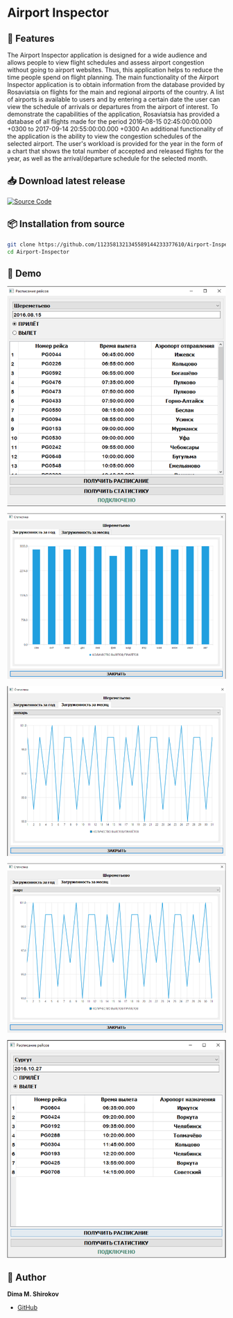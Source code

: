 # Airport Inspector

## 🚀 Features

The Airport Inspector application is designed for a wide audience and allows people to view flight schedules and assess airport congestion without going to airport websites. 
Thus, this application helps to reduce the time people spend on flight planning.
The main functionality of the Airport Inspector application is to obtain information from the database provided by Rosaviatsia on flights for the main and regional airports of the country. A list of airports is available to users and by entering a certain date the user can view the schedule of arrivals or departures from the airport of interest. 
To demonstrate the capabilities of the application, Rosaviatsia has provided a database of all flights made for the period 2016-08-15 02:45:00:00.000 +0300 to 2017-09-14 20:55:00:00.000 +0300
An additional functionality of the application is the ability to view the congestion schedules of the selected airport. 
The user's workload is provided for the year in the form of a chart that shows the total number of accepted and released flights for the year, as well as the arrival/departure schedule for the selected month.

## 📥 Download latest release 

[![Source Code](https://img.shields.io/badge/Source_Code-ZIP-green?style=for-the-badge)](https://github.com/1123581321345589144233377610/Airport-Inspector/releases)

## 📦 Installation from source

```bash
git clone https://github.com/1123581321345589144233377610/Airport-Inspector.git
cd Airport-Inspector
```

## 🎥 Demo

![](screenshots/image1.png)

![](screenshots/image2.png)

![](screenshots/image3.png)

![](screenshots/image4.png)

![](screenshots/image5.png)

## 👤 Author

**Dima M. Shirokov**
- [GitHub](https://github.com/1123581321345589144233377610)